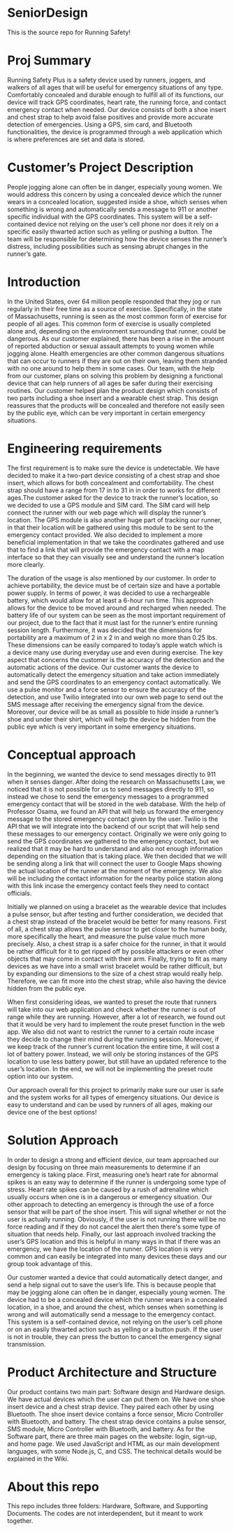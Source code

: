 # SeniorDesign
This is the source repo for Running Safety!

# Proj Summary
Running Safety Plus is a safety device used by runners, joggers, and walkers of all ages that will be useful for emergency situations of any type. Comfortably concealed and durable enough to fulfill all of its functions, our device will track GPS coordinates, heart rate, the running force, and contact emergency contact when needed. Our device consists of both a shoe insert and chest strap to help avoid false positives and provide more accurate detection of emergencies. Using a GPS, sim card, and Bluetooth functionalities, the device is programmed through a web application which is where preferences are set and data is stored.

# Customer’s Project Description
People jogging alone can often be in danger, especially young women. We would address this concern by using a concealed device which the runner wears in a concealed location, suggested inside a shoe, which senses when something is wrong and automatically sends a message to 911 or another specific individual with the GPS coordinates. This system will be a self-contained device not relying on the user’s cell phone nor does it rely on a specific easily thwarted action such as yelling or pushing a button. The team will be responsible for determining how the device senses the runner’s distress, including possibilities such as sensing abrupt changes in the runner’s gate.

# Introduction
In the United States, over 64 million people responded that they jog or run regularly in their free time as a source of exercise. Specifically, in the state of Massachusetts, running is seen as the most common form of exercise for people of all ages. This common form of exercise is usually completed alone and, depending on the environment surrounding that runner, could be dangerous. As our customer explained, there has been a rise in the amount of reported abduction or sexual assault attempts to young women while jogging alone. Health emergencies are other common dangerous situations that can occur to runners if they are out on their own, leaving them stranded with no one around to help them in some cases. Our team, with the help from our customer, plans on solving this problem by designing a functional device that can help runners of all ages be safer during their exercising routines. Our customer helped plan the product design which consists of two parts including a shoe insert and a wearable chest strap. This design reassures that the products will be concealed and therefore not easily seen by the public eye, which can be very important in certain emergency situations.

# Engineering requirements
The first requirement is to make sure the device is undetectable. We have decided to make it a two-part device consisting of a chest strap and shoe insert, which allows for both concealment and comfortability. The chest strap should have a range from 17 in to 31 in in order to works for different ages.The customer asked for the device to track the  runner’s location, so we decided to use a GPS module and SIM card. The SIM card will help connect the runner with our web page which will display the runner’s location. The GPS module is also another huge part of tracking our runner, in that their location will be gathered using this module to be sent to the emergency contact provided. We also decided to implement a more beneficial implementation in that we take the coordinates gathered and use that to find a link that will provide the emergency contact with a map interface so that they can visually see and understand the runner’s location more clearly.

The duration of the usage is also mentioned by our customer. In order to achieve portability, the device must be of certain size and have a portable power supply. In terms of power, it was decided to use a rechargeable battery, which would allow for at least a 6-hour run time. This approach allows for the device to be moved around and recharged when needed. The battery life of our system can be seen as the most important requirement of our project, due to the fact that it must last for the runner’s entire running session length. Furthermore, it was decided that the dimensions for portability are a maximum of 2 in x 2 in and weigh no more than 0.25 lbs. These dimensions can be easily compared to today’s apple watch which is a device many use during everyday use and even during exercise.
The key aspect that concerns the customer is the accuracy of the detection and the automatic actions of the device. Our customer wants the device to automatically detect the emergency situation and take action immediately and send the GPS coordinates to an emergency contact automatically.  We use a pulse monitor and a force sensor to ensure the accuracy of the detection, and use Twilio integrated into our own web page to send out the SMS message after receiving the emergency signal from the device. Moreover, our device will be as small as possible to hide inside a runner’s shoe and under their shirt, which will help the device be hidden from the public eye which is very important in some emergency situations.

# Conceptual approach
In the beginning, we wanted the device to send messages directly to 911 when it senses danger. After doing the research on Massachusetts Law, we noticed that it is not possible for us to send messages directly to 911, so instead we chose to send the emergency messages to a programmed emergency contact that will be stored in the web database. With the help of Professor Osama, we found an API that will help us forward the emergency message to the stored emergency contact given by the user. Twilio is the API that we will integrate into the backend of our script that will help send these messages to our emergency contact. 
Originally we were only going to send the GPS coordinates we gathered to the emergency contact, but we realized that it may be hard to understand and also not enough information depending on the situation that is taking place. We then decided that we will be sending along a link that will connect the user to Google Maps showing the actual location of the runner at the moment of the emergency. We also will be including the contact information for the nearby police station along with this link incase the emergency contact feels they need to contact officials.

Initially we planned on using a bracelet as the wearable device that includes a pulse sensor, but after testing and further consideration, we decided that a chest strap instead of the bracelet would be better for many reasons. First of all, a chest strap allows the pulse sensor to get closer to the human body, more specifically the heart, and measure the pulse value much more precisely. Also, a chest strap is a safer choice for the runner, in that it would be rather difficult for it to get ripped off by possible attackers or even other objects that may come in contact with their arm. Finally, trying to fit as many devices as we have into a small wrist bracelet would be rather difficult, but by expanding our dimensions to the size of a chest strap would really help. Therefore, we can fit more into the chest strap, while also having the device hidden from the public eye.

When first considering ideas, we wanted to preset the route that runners will take into our web application and check whether the runner is out of range while they are running. However, after a lot of research, we found out that it would be very hard to implement the route preset function in the web app. We also did not want to restrict the runner to a certain route incase they decide to change their mind during the running session. Moreover, if we keep track of the runner’s current location the entire time, it will cost a lot of battery power. Instead, we will only be storing instances of the GPS location to use less battery power, but still have an updated reference to the user’s location. In the end, we will not be implementing the preset route option into our system.

Our approach overall for this project to primarily make sure our user is safe and the system works for all types of emergency situations. Our device is easy to understand and can be used by runners of all ages, making our device one of the best options!


# Solution Approach  
In order to design a strong and efficient device, our team approached our design by focusing on three main measurements to determine if an emergency is taking place. First, measuring one’s heart rate for abnormal spikes is an easy way to determine if the runner is undergoing some type of stress. Heart rate spikes can be caused by a rush of adrenaline which usually occurs when one is in a dangerous or emergency situation. Our other approach to detecting an emergency is through the use of a force sensor that will be part of the shoe insert. This will signal whether or not the user is actually running. Obviously, if the user is not running there will be no force reading and if they do not cancel the alert then there's some type of situation that needs help. Finally, our last approach involved tracking the user’s GPS location and this is helpful in many ways in that if there was an emergency, we have the location of the runner. GPS location is very common and can easily be integrated into many devices these days and our group took advantage of this.

Our customer wanted a device that could automatically detect danger, and send a help signal out to save the user’s life. This is because people that may be jogging alone can often be in danger, especially young women. The device had to be a concealed device which the runner wears in a concealed location, in a shoe, and around the chest, which senses when something is wrong and will automatically send a message to the emergency contact. This system is a self-contained device, not relying on the user’s cell phone or on an easily thwarted action such as yelling or a button push. If the user is not in trouble, they can press the button to cancel the emergency signal transmission.

# Product Architecture and Structure
Our product contains two main part: Software design and Hardware design. We have actual devices which the user can put them on. We have one shoe insert device and a chest strap device. They paired each other by using Bluetooth. The shoe insert device contains a force sensor, Micro Controller with Bluetooth, and battery. The chest strap device contains a pulse sensor, SMS module, Micro Controller with Bluetooth, and battery. As for the Software part, there are three main pages on the website: login, sign-up, and home page. We used JavaScript and HTML as our main development languages, with some Node.js, C, and CSS. The technical details would be explained in the Wiki.


# About this repo
This repo includes three folders: Hardware, Software, and Supporting Documents. The codes are not interdependent, but it meant to work together. 

